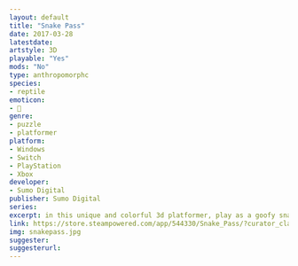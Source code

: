 ```yaml
---
layout: default
title: "Snake Pass"
date: 2017-03-28
latestdate: 
artstyle: 3D
playable: "Yes"
mods: "No"
type: anthropomorphc
species: 
- reptile
emoticon:
- 🐍
genre: 
- puzzle
- platformer
platform:
- Windows
- Switch
- PlayStation
- Xbox
developer: 
- Sumo Digital
publisher: Sumo Digital
series: 
excerpt: in this unique and colorful 3d platformer, play as a goofy snake who's friends with a hummingbird. controls are challenging as it tries to replicate the movement of an actual snake.
link: https://store.steampowered.com/app/544330/Snake_Pass/?curator_clanid=44641011
img: snakepass.jpg
suggester: 
suggesterurl: 
---
```


